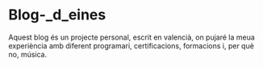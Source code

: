 # Blog-_d_eines
Aquest blog és un projecte personal, escrit en valencià, on pujaré la meua experiència amb diferent programari, certificacions, formacions i, per què no, música. 
